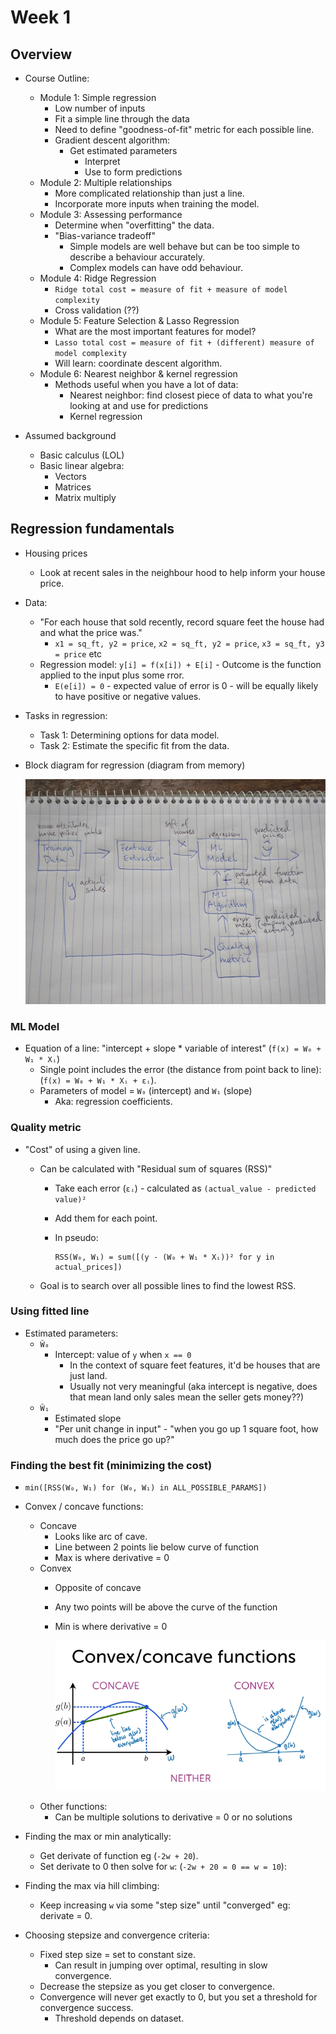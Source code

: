 # Week 1

## Overview

* Course Outline:
  * Module 1: Simple regression
    * Low number of inputs
    * Fit a simple line through the data
    * Need to define "goodness-of-fit" metric for each possible line.
    * Gradient descent algorithm:
      * Get estimated parameters
        * Interpret
        * Use to form predictions
  * Module 2: Multiple relationships
    * More complicated relationship than just a line.
    * Incorporate more inputs when training the model.
  * Module 3: Assessing performance
    * Determine when "overfitting" the data.
    * "Bias-variance tradeoff"
      * Simple models are well behave but can be too simple to describe a behaviour accurately.
      * Complex models can have odd behaviour.
  * Module 4: Ridge Regression
    * ``Ridge total cost = measure of fit + measure of model complexity``
    * Cross validation (??)
  * Module 5: Feature Selection & Lasso Regression
    * What are the most important features for model?
    * ``Lasso total cost = measure of fit + (different) measure of model complexity``
    * Will learn: coordinate descent algorithm.
  * Module 6: Nearest neighbor & kernel regression
    * Methods useful when you have a lot of data:
      * Nearest neighbor: find closest piece of data to what you're looking at and use for predictions
      * Kernel regression

* Assumed background
  * Basic calculus (LOL)
  * Basic linear algebra:
    * Vectors
    * Matrices
    * Matrix multiply

## Regression fundamentals

* Housing prices
  * Look at recent sales in the neighbour hood to help inform your house price.
* Data:
  * "For each house that sold recently, record square feet the house had and what the price was."
    * ``x1 = sq_ft, y2 = price``, ``x2 = sq_ft, y2 = price``, ``x3 = sq_ft, y3 = price`` etc
  * Regression model: ``y[i] = f(x[i]) + E[i]`` - Outcome is the function applied to the input plus some rror.
    * ``E(e[i]) = 0`` - expected value of error is 0 - will be equally likely to have positive or negative  values.
* Tasks in regression:
  * Task 1: Determining options for data model.
  * Task 2: Estimate the specific fit from the data.
* Block diagram for regression (diagram from memory)

  <img src="./images/regression-block-diagram.jpg"></img>

### ML Model 

* Equation of a line: "intercept + slope * variable of interest" (``f(x) = W₀ + W₁ * Xᵢ``)
  * Single point includes the error (the distance from point back to line): (``f(x) = W₀ + W₁ * Xᵢ + εᵢ``).
  * Parameters of model = ``W₀`` (intercept) and ``W₁`` (slope)
    * Aka: regression coefficients.

### Quality metric

* "Cost" of using a given line.
  * Can be calculated with "Residual sum of squares (RSS)" 
    * Take each error (``εᵢ``) - calculated as ``(actual_value - predicted value)²``
    * Add them for each point.
    * In pseudo:
      
      ```
      RSS(W₀, W₁) = sum([(y - (W₀ + W₁ * Xᵢ))² for y in actual_prices])
      ```

  * Goal is to search over all possible lines to find the lowest RSS.

### Using fitted line

* Estimated parameters:
  * ``Ŵ₀``
    * Intercept: value of ``y`` when ``x == 0``
      * In the context of square feet features, it'd be houses that are just land.
      * Usually not very meaningful (aka intercept is negative, does that mean land only sales mean the seller gets money??)
  * ``Ŵ₁``
    * Estimated slope
    * "Per unit change in input" - "when you go up 1 square foot, how much does the price go up?"

### Finding the best fit (minimizing the cost)

* ``min([RSS(W₀, W₁) for (W₀, W₁) in ALL_POSSIBLE_PARAMS])``
* Convex / concave functions:
  * Concave
    * Looks like arc of cave.
    * Line between 2 points lie below curve of function
    * Max is where derivative = 0
  * Convex 
    * Opposite of concave
    * Any two points will be above the curve of the function
    * Min is where derivative = 0

      <img src="./images/concave-convex.png"></img>
  * Other functions:
    * Can be multiple solutions to derivative = 0 or no solutions

* Finding the max or min analytically:
  * Get derivate of function eg (``-2w + 20``).
  * Set derivate to 0 then solve for ``w``: (``-2w + 20 = 0 == w = 10``):
* Finding the max via hill climbing:
  * Keep increasing ``w`` via some "step size" until "converged" eg: derivate = 0.
* Choosing stepsize and convergence criteria:
  * Fixed step size = set to constant size.
    * Can result in jumping over optimal, resulting in slow convergence.
  * Decrease the stepsize as you get closer to convergence.
  * Convergence will never get exactly to 0, but you set a threshold for convergence success.
    * Threshold depends on dataset.
